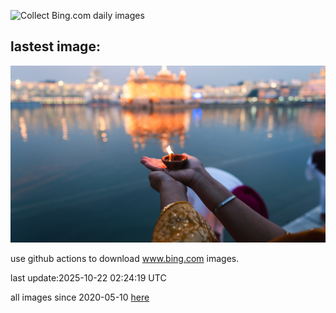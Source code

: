 ![Collect Bing.com daily images](https://github.com/counter2015/bing-daily-images/workflows/Collect%20Bing.com%20daily%20images/badge.svg)
## lastest image:
![](images/img.jpg)

use github actions to download www.bing.com images.

last update:2025-10-22 02:24:19 UTC

all images since 2020-05-10 [here](https://github.com/counter2015/bing-daily-images/tree/master/images) 
